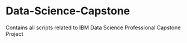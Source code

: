 # Data-Science-Capstone
Contains all scripts related to IBM Data Science Professional Capstone Project
